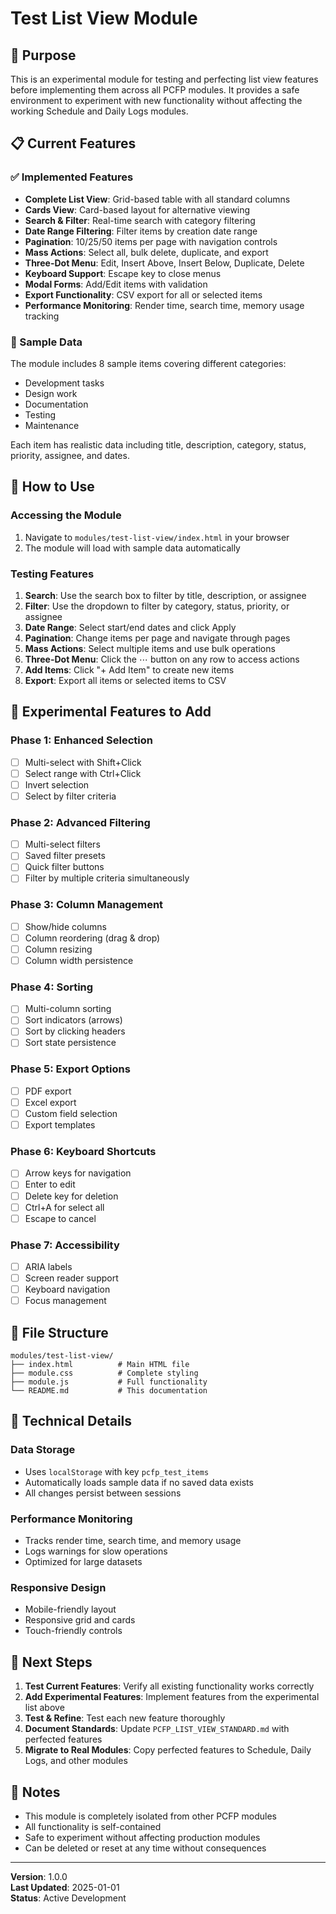 # Test List View Module

## 🧪 **Purpose**
This is an experimental module for testing and perfecting list view features before implementing them across all PCFP modules. It provides a safe environment to experiment with new functionality without affecting the working Schedule and Daily Logs modules.

## 📋 **Current Features**

### **✅ Implemented Features**
- **Complete List View**: Grid-based table with all standard columns
- **Cards View**: Card-based layout for alternative viewing
- **Search & Filter**: Real-time search with category filtering
- **Date Range Filtering**: Filter items by creation date range
- **Pagination**: 10/25/50 items per page with navigation controls
- **Mass Actions**: Select all, bulk delete, duplicate, and export
- **Three-Dot Menu**: Edit, Insert Above, Insert Below, Duplicate, Delete
- **Keyboard Support**: Escape key to close menus
- **Modal Forms**: Add/Edit items with validation
- **Export Functionality**: CSV export for all or selected items
- **Performance Monitoring**: Render time, search time, memory usage tracking

### **🎯 Sample Data**
The module includes 8 sample items covering different categories:
- Development tasks
- Design work
- Documentation
- Testing
- Maintenance

Each item has realistic data including title, description, category, status, priority, assignee, and dates.

## 🚀 **How to Use**

### **Accessing the Module**
1. Navigate to `modules/test-list-view/index.html` in your browser
2. The module will load with sample data automatically

### **Testing Features**
1. **Search**: Use the search box to filter by title, description, or assignee
2. **Filter**: Use the dropdown to filter by category, status, priority, or assignee
3. **Date Range**: Select start/end dates and click Apply
4. **Pagination**: Change items per page and navigate through pages
5. **Mass Actions**: Select multiple items and use bulk operations
6. **Three-Dot Menu**: Click the ⋯ button on any row to access actions
7. **Add Items**: Click "+ Add Item" to create new items
8. **Export**: Export all items or selected items to CSV

## 🔬 **Experimental Features to Add**

### **Phase 1: Enhanced Selection**
- [ ] Multi-select with Shift+Click
- [ ] Select range with Ctrl+Click
- [ ] Invert selection
- [ ] Select by filter criteria

### **Phase 2: Advanced Filtering**
- [ ] Multi-select filters
- [ ] Saved filter presets
- [ ] Quick filter buttons
- [ ] Filter by multiple criteria simultaneously

### **Phase 3: Column Management**
- [ ] Show/hide columns
- [ ] Column reordering (drag & drop)
- [ ] Column resizing
- [ ] Column width persistence

### **Phase 4: Sorting**
- [ ] Multi-column sorting
- [ ] Sort indicators (arrows)
- [ ] Sort by clicking headers
- [ ] Sort state persistence

### **Phase 5: Export Options**
- [ ] PDF export
- [ ] Excel export
- [ ] Custom field selection
- [ ] Export templates

### **Phase 6: Keyboard Shortcuts**
- [ ] Arrow keys for navigation
- [ ] Enter to edit
- [ ] Delete key for deletion
- [ ] Ctrl+A for select all
- [ ] Escape to cancel

### **Phase 7: Accessibility**
- [ ] ARIA labels
- [ ] Screen reader support
- [ ] Keyboard navigation
- [ ] Focus management

## 📁 **File Structure**
```
modules/test-list-view/
├── index.html          # Main HTML file
├── module.css          # Complete styling
├── module.js           # Full functionality
└── README.md           # This documentation
```

## 🔧 **Technical Details**

### **Data Storage**
- Uses `localStorage` with key `pcfp_test_items`
- Automatically loads sample data if no saved data exists
- All changes persist between sessions

### **Performance Monitoring**
- Tracks render time, search time, and memory usage
- Logs warnings for slow operations
- Optimized for large datasets

### **Responsive Design**
- Mobile-friendly layout
- Responsive grid and cards
- Touch-friendly controls

## 🎯 **Next Steps**

1. **Test Current Features**: Verify all existing functionality works correctly
2. **Add Experimental Features**: Implement features from the experimental list above
3. **Test & Refine**: Test each new feature thoroughly
4. **Document Standards**: Update `PCFP_LIST_VIEW_STANDARD.md` with perfected features
5. **Migrate to Real Modules**: Copy perfected features to Schedule, Daily Logs, and other modules

## 📝 **Notes**

- This module is completely isolated from other PCFP modules
- All functionality is self-contained
- Safe to experiment without affecting production modules
- Can be deleted or reset at any time without consequences

---

**Version**: 1.0.0  
**Last Updated**: 2025-01-01  
**Status**: Active Development
